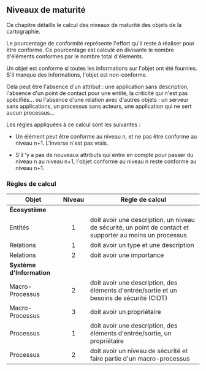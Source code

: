 ## Niveaux de maturité

Ce chapitre détaille le calcul des niveaux de maturité des objets de la cartographie.

Le pourcentage de conformité représente l'effort qu'il reste à réaliser pour être conforme.
Ce pourcentage est calculé en divisante le nombre d'éléments conformes par le nombre total d'élements.

Un objet est conforme si toutes les informations sur l'objet ont été fournies.
S'il manque des informations, l'objet est non-conforme.

Cela peut être l'absence d'un attribut : une application sans description, l'absence d'un point de contact pour une entité, 
la criticité qui n'est pas spécifiés... ou l'absence d'une relation avec d'autres objets : un serveur sans applications, un processus sans acteurs, 
une application qui ne sert aucun processus...

Les règles appliquées à ce calcul sont les suivantes :

* Un élément peut être conforme au niveau n, et ne pas être conforme au niveau n+1. L'inverse n'est pas vrais.

* S'il 'y a pas de nouveaux attributs qui entre en compte pour passer du niveau n au niveau n+1, l'objet conforme au niveau n reste conforme au niveau n+1.

### Règles de calcul


| Objet | Niveau | Règle de calcul |
|---    |:-:     |---              |
| **Écosystème** | | |
| Entités | 1 | doit avoir une description, un niveau de sécurité, un point de contact et supporter au moins un processus |
| Relations | 1 | doit avoir un type et une description |
| Relations | 2 | doit avoir une importance |
| **Système d'Information** | | |
| Macro-Processus | 2 | doit avoir une description, des éléments d'entrée/sortie et un besoins de sécurité (CIDT) |
| Macro-Processus | 3 | doit avoir un propriétaire |
| Processus | 1 | doit avoir une description, des éléments d'entrée/sortie, un propriétaire  |
| Processus | 2 | doit avoir un niveau de sécurité et faire partie d'un macro-processus |



